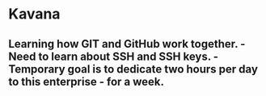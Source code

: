 # Kavana
Learning how GIT and GitHub work together.
  -Need to learn about SSH and SSH keys.
  -Temporary goal is to dedicate two hours per day to this enterprise - for a week.
  -
